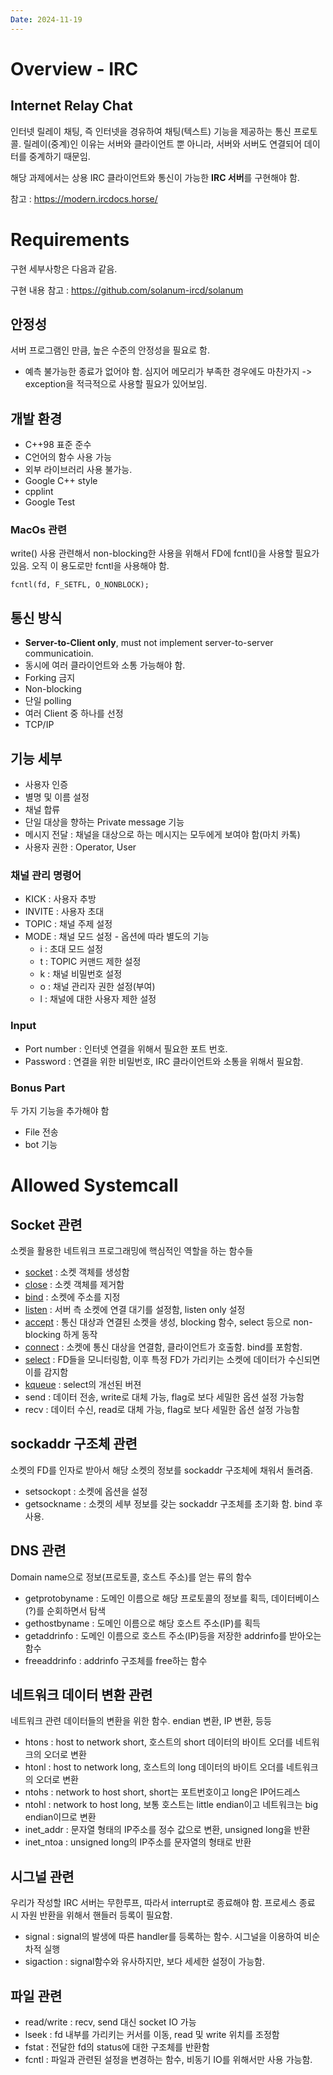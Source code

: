 ```yaml
---
Date: 2024-11-19
---
```

# Overview - IRC

## Internet Relay Chat

인터넷 릴레이 채팅, 즉 인터넷을 경유하여 채팅(텍스트) 기능을 제공하는 통신 프로토콜. 릴레이(중계)인 이유는 서버와 클라이언트 뿐 아니라, 서버와 서버도 연결되어 데이터를 중계하기 때문임.

해당 과제에서는 상용 IRC 클라이언트와 통신이 가능한 **IRC 서버**를 구현해야 함.

참고 : https://modern.ircdocs.horse/

# Requirements

구현 세부사항은 다음과 같음.

구현 내용 참고 : https://github.com/solanum-ircd/solanum

## 안정성

서버 프로그램인 만큼, 높은 수준의 안정성을 필요로 함. 
- 예측 불가능한 종료가 없어야 함. 심지어 메모리가 부족한 경우에도 마찬가지
	-> exception을 적극적으로 사용할 필요가 있어보임.

## 개발 환경
- C++98 표준 준수
- C언어의 함수 사용 가능
- 외부 라이브러리 사용 불가능.
- Google C++ style
- cpplint
- Google Test
### MacOs 관련
write() 사용 관련해서 non-blocking한 사용을 위해서 FD에 fcntl()을 사용할 필요가 있음. 오직 이 용도로만 fcntl을 사용해야 함.
``` MacOs Only
fcntl(fd, F_SETFL, O_NONBLOCK);
```

## 통신 방식

- **Server-to-Client only**, must not implement server-to-server communicatioin.
- 동시에 여러 클라이언트와 소통 가능해야 함.
- Forking 금지
- Non-blocking 
- 단일 polling
- 여러 Client 중 하나를 선정
- TCP/IP
## 기능 세부

- 사용자 인증
- 별명 및 이름 설정
- 채널 합류
- 단일 대상을 향하는 Private message 기능
- 메시지 전달 : 채널을 대상으로 하는 메시지는 모두에게 보여야 함(마치 카톡)
- 사용자 권한 : Operator, User
### 채널 관리 명령어

- KICK : 사용자 추방
- INVITE : 사용자 초대
- TOPIC : 채널 주제 설정
- MODE : 채널 모드 설정 - 옵션에 따라 별도의 기능
	- i : 초대 모드 설정
	- t : TOPIC 커맨드 제한 설정 
	- k : 채널 비밀번호 설정
	- o : 채널 관리자 권한 설정(부여)
	- l : 채널에 대한 사용자 제한 설정


### Input

- Port number : 인터넷 연결을 위해서 필요한 포트 번호.
- Password : 연결을 위한 비밀번호, IRC 클라이언트와 소통을 위해서 필요함.

### Bonus Part
두 가지 기능을 추가해야 함
- File 전송
- bot 기능
# Allowed Systemcall

## Socket 관련
소켓을 활용한 네트워크 프로그래밍에 핵심적인 역할을 하는 함수들
- [socket](socket.md) : 소켓 객체를 생성함
- [close](close.md) : 소켓 객체를 제거함
- [bind](bind.md) : 소켓에 주소를 지정
- [listen](listen.md) : 서버 측 소켓에 연결 대기를 설정함, listen only 설정
- [accept](accept.md ) : 통신 대상과 연결된 소켓을 생성, blocking 함수, select 등으로 non-blocking 하게 동작
- [connect](connect.md) : 소켓에 통신 대상을 연결함, 클라이언트가 호출함. bind를 포함함.
- [select](select.md) : FD들을 모니터링함, 이후 특정 FD가 가리키는 소켓에 데이터가 수신되면 이를 감지함
- [kqueue](kqueue.md) : select의 개선된 버젼
- send : 데이터 전송, write로 대체 가능, flag로 보다 세밀한 옵션 설정 가능함
- recv : 데이터 수신, read로 대체 가능, flag로 보다 세밀한 옵션 설정 가능함
## sockaddr 구조체 관련
소켓의 FD를 인자로 받아서 해당 소켓의 정보를 sockaddr 구조체에 채워서 돌려줌.
- setsockopt : 소켓에 옵션을 설정
- getsockname : 소켓의 세부 정보를 갖는 sockaddr 구조체를 초기화 함. bind 후 사용.

## DNS 관련
Domain name으로 정보(프로토콜, 호스트 주소)를 얻는 류의 함수
- getprotobyname : 도메인 이름으로 해당 프로토콜의 정보를 획득, 데이터베이스(?)를 순회하면서 탐색
- gethostbyname : 도메인 이름으로 해당 호스트 주소(IP)를 획득 
- getaddrinfo :  도메인 이름으로 호스트 주소(IP)등을 저장한 addrinfo를 받아오는 함수
- freeaddrinfo : addrinfo 구조체를 free하는 함수

## 네트워크 데이터 변환 관련 
네트워크 관련 데이터들의 변환을 위한 함수. endian 변환, IP 변환, 등등
- htons : host to network short, 호스트의 short 데이터의 바이트 오더를 네트워크의 오더로 변환
- htonl : host to network long, 호스트의 long 데이터의 바이트 오더를 네트워크의 오더로 변환
- ntohs : network to host short, short는 포트번호이고 long은 IP어드레스
- ntohl : network to host long, 보통 호스트는 little endian이고 네트워크는 big endian이므로 변환
- inet_addr : 문자열 형태의 IP주소를 정수 값으로 변환, unsigned long을 반환
- inet_ntoa : unsigned long의 IP주소를 문자열의 형태로 반환

## 시그널 관련
우리가 작성할 IRC 서버는 무한루프, 따라서 interrupt로 종료해야 함. 프로세스 종료 시 자원 반환을 위해서 핸들러 등록이 필요함.
- signal : signal의 발생에 따른 handler를 등록하는 함수. 시그널을 이용하여 비순차적 실행
- sigaction : signal함수와 유사하지만, 보다 세세한 설정이 가능함.

## 파일 관련
- read/write : recv, send 대신 socket IO 가능
- lseek : fd 내부를 가리키는 커서를 이동, read 및 write 위치를 조정함
- fstat : 전달한 fd의 status에 대한 구조체를 반환함
- fcntl : 파일과 관련된 설정을 변경하는 함수, 비동기 IO를 위해서만 사용 가능함.